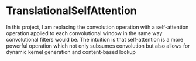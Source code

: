 # TranslationalSelfAttention

In this project, I am replacing the convolution operation with a self-attention operation applied to each convolutional window in the same way convolutional filters would be.  The intuition is that self-attention is a more powerful operation which not only subsumes convolution but also allows for dynamic kernel generation and content-based lookup
